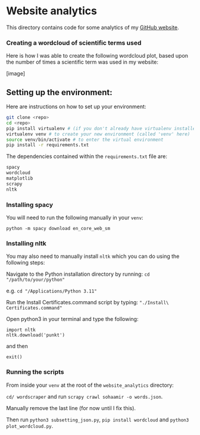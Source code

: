 # Website analytics

This directory contains code for some analytics of my [GitHub website](https://sohaamir.github.io/).

### Creating a wordcloud of scientific terms used

Here is how I was able to create the following wordcloud plot, based upon the number of times a scientific term was used in my website:

[image]

## Setting up the environment:

Here are instructions on how to set up your environment:

```bash
git clone <repo>
cd <repo>
pip install virtualenv # (if you don't already have virtualenv installed)
virtualenv venv # to create your new environment (called 'venv' here)
source venv/bin/activate # to enter the virtual environment
pip install -r requirements.txt
```

The dependencies contained within the `requirements.txt` file are:

```bash
spacy
wordcloud
matplotlib
scrapy
nltk
```

### Installing spacy
You will need to run the following manually in your `venv`: 

`python -m spacy download en_core_web_sm`

### Installing nltk

You may also need to manually install `nltk` which you can do using the following steps:

Navigate to the Python installation directory by running:
`cd "/path/to/your/python"`

e.g.
`cd "/Applications/Python 3.11"`

Run the Install Certificates.command script by typing:
`"./Install\ Certificates.command"`

Open python3 in your terminal and type the following:
```
import nltk
nltk.download('punkt')
```

and then 

`exit()`

### Running the scripts

From inside your `venv` at the root of the `website_analytics` directory:

`cd/ wordscraper` and run `scrapy crawl sohaamir -o words.json`.

Manually remove the last line (for now until I fix this).

Then run `python3 subsetting_json.py`, `pip install wordcloud` and `python3 plot_wordcloud.py`.
